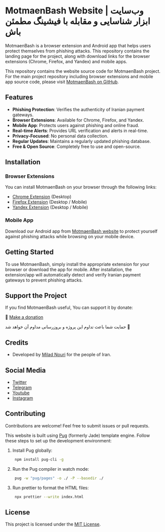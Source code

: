# MotmaenBash Website | وب‌سایت ابزار شناسایی و مقابله با فیشینگ مطمئن باش

MotmaenBash is a browser extension and Android app that helps users protect themselves from phishing attacks. This repository contains the landing page for the project, along with download links for the browser extensions (Chrome, Firefox, and Yandex) and mobile apps.


This repository contains the website source code for MotmaenBash project. For the main project repository including browser extensions and mobile app source code, please visit [MotmaenBash on GitHub](https://github.com/miladnouri/motmaenbash).

## Features
- **Phishing Protection**: Verifies the authenticity of Iranian payment gateways.
- **Browser Extensions**: Available for Chrome, Firefox, and Yandex.
- **Mobile App**: Protects users against phishing and online fraud.
- **Real-time Alerts**: Provides URL verification and alerts in real-time.
- **Privacy-Focused**: No personal data collection.
- **Regular Updates**: Maintains a regularly updated phishing database.
- **Free & Open Source**: Completely free to use and open-source.

## Installation

### Browser Extensions

You can install MotmaenBash on your browser through the following links:

- [Chrome Extension](https://chrome.google.com/webstore/detail/motmaenbash-%D9%85%D8%B7%D9%85%D8%A6%D9%86-%D8%A8%D8%A7%D8%B4/efhpmpdbeaganelnekhbffjphahncbgn?hl=fa) (Desktop)
- [Firefox Extension](https://addons.mozilla.org/en-US/firefox/addon/motmaenbash-%D9%85%D8%B7%D9%85%D8%A6%D9%86-%D8%A8%D8%A7%D8%B4/) (Desktop / Mobile)
- [Yandex Extension](https://chrome.google.com/webstore/detail/motmaenbash-%D9%85%D8%B7%D9%85%D8%A6%D9%86-%D8%A8%D8%A7%D8%B4/efhpmpdbeaganelnekhbffjphahncbgn?hl=fa) (Desktop / Mobile)

### Mobile App
Download our Android app from [MotmaenBash website](https://motmaenbash.ir/#android-app) to protect yourself against phishing attacks while browsing on your mobile device.

## Getting Started

To use MotmaenBash, simply install the appropriate extension for your browser or download the app for mobile. After installation, the extension/app will automatically detect and verify Iranian payment gateways to prevent phishing attacks.

## Support the Project

If you find MotmaenBash useful, You can support it by donate:

💝 [Make a donation](https://motmaenbash.ir/donate.html)

حمایت شما باعث تداوم این پروژه و بروزرسانی مداوم آن خواهد شد 💝


## Credits

- Developed by [Milad Nouri](https://milad.nu) for the people of Iran.

## Social Media

- [Twitter](https://twitter.com/miladnu)
- [Telegram](https://t.me/miladnourichannel)
- [Youtube](https://youtube.com/miladnu)
- [Instagram](https://instagram.com/milad_nouri)




## Contributing
Contributions are welcome! Feel free to submit issues or pull requests.

This website is built using [Pug](https://pugjs.org/) (formerly Jade) template engine. Follow these steps to set up the development environment:


1. Install Pug globally:
   ```bash
    npm install pug-cli -g

2. Run the Pug compiler in watch mode:
   ```bash
    pug -w "pug/pages" -o ./ -P --basedir ./

3. Run prettier to format the HTML files:
   ```bash
    npx prettier --write index.html


## License

This project is licensed under the [MIT License](LICENSE).